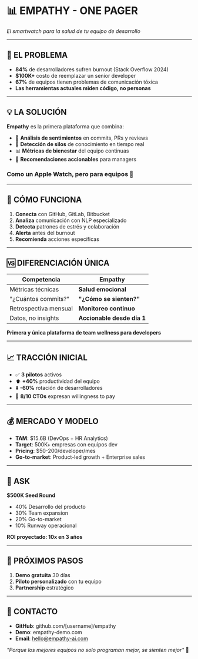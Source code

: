 # 📊 EMPATHY - ONE PAGER
*El smartwatch para la salud de tu equipo de desarrollo*

---

## 🎯 **EL PROBLEMA**
- **84%** de desarrolladores sufren burnout (Stack Overflow 2024)
- **$100K+** costo de reemplazar un senior developer  
- **67%** de equipos tienen problemas de comunicación tóxica
- **Las herramientas actuales miden código, no personas**

---

## 💡 **LA SOLUCIÓN**
**Empathy** es la primera plataforma que combina:
- 🧠 **Análisis de sentimientos** en commits, PRs y reviews
- 🤝 **Detección de silos** de conocimiento en tiempo real  
- 📊 **Métricas de bienestar** del equipo continuas
- 🎯 **Recomendaciones accionables** para managers

### Como un Apple Watch, pero para equipos 👥

---

## 🔧 **CÓMO FUNCIONA**
1. **Conecta** con GitHub, GitLab, Bitbucket
2. **Analiza** comunicación con NLP especializado
3. **Detecta** patrones de estrés y colaboración
4. **Alerta** antes del burnout
5. **Recomienda** acciones específicas

---

## 🆚 **DIFERENCIACIÓN ÚNICA**
| Competencia | Empathy |
|-------------|---------|
| Métricas técnicas | **Salud emocional** |
| "¿Cuántos commits?" | **"¿Cómo se sienten?"** |
| Retrospectiva mensual | **Monitoreo continuo** |
| Datos, no insights | **Accionable desde día 1** |

**Primera y única plataforma de team wellness para developers**

---

## 📈 **TRACCIÓN INICIAL**
- ✅ **3 pilotos** activos
- ⬆️ **+40%** productividad del equipo
- ⬇️ **-60%** rotación de desarrolladores
- 🎯 **8/10 CTOs** expresan willingness to pay

---

## 💰 **MERCADO Y MODELO**
- **TAM**: $15.6B (DevOps + HR Analytics)
- **Target**: 500K+ empresas con equipos dev
- **Pricing**: $50-200/developer/mes
- **Go-to-market**: Product-led growth + Enterprise sales

---

## 🚀 **ASK**
**$500K Seed Round**
- 40% Desarrollo del producto
- 30% Team expansion  
- 20% Go-to-market
- 10% Runway operacional

**ROI proyectado: 10x en 3 años**

---

## 🎯 **PRÓXIMOS PASOS**
1. **Demo gratuita** 30 días
2. **Piloto personalizado** con tu equipo
3. **Partnership** estratégico

---

## 📱 **CONTACTO**
- **GitHub**: github.com/[username]/empathy
- **Demo**: empathy-demo.com
- **Email**: hello@empathy-ai.com

*"Porque los mejores equipos no solo programan mejor, se sienten mejor"* 💙